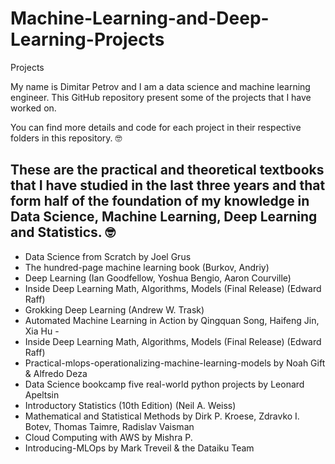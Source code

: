 # Machine-Learning-and-Deep-Learning-Projects
Projects

My name is Dimitar Petrov and I am a data science and machine learning engineer. This GitHub repository present some of the projects that I have worked on.


You can find more details and code for each project in their respective folders in this repository. :nerd_face: 
## These are the practical and theoretical textbooks that I have studied in the last three years and that form half of the foundation of my knowledge in Data Science, Machine Learning, Deep Learning and Statistics. :nerd_face:
* Data Science from Scratch by Joel Grus
* The hundred-page machine learning book (Burkov, Andriy)
* Deep Learning (Ian Goodfellow, Yoshua Bengio, Aaron Courville)
* Inside Deep Learning Math, Algorithms, Models (Final Release) (Edward Raff)
* Grokking Deep Learning (Andrew W. Trask)
* Automated Machine Learning in Action by Qingquan Song, Haifeng Jin, Xia Hu - 
* Inside Deep Learning Math, Algorithms, Models (Final Release) (Edward Raff)
* Practical-mlops-operationalizing-machine-learning-models by Noah Gift & Alfredo Deza
* Data Science bookcamp five real-world python projects by Leonard Apeltsin
* Introductory Statistics (10th Edition) (Neil A. Weiss) 
* Mathematical and Statistical Methods by Dirk P. Kroese, Zdravko I. Botev, Thomas Taimre, Radislav Vaisman
* Cloud Computing with AWS by Mishra P. 
* Introducing-MLOps by Mark Treveil & the Dataiku Team
